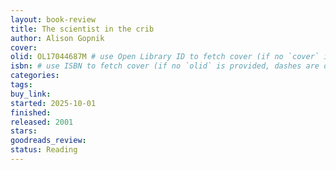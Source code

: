 ```yaml
---
layout: book-review
title: The scientist in the crib
author: Alison Gopnik
cover:
olid: OL17044687M # use Open Library ID to fetch cover (if no `cover` is provided)
isbn: # use ISBN to fetch cover (if no `olid` is provided, dashes are optional)
categories:
tags:
buy_link:
started: 2025-10-01
finished:
released: 2001
stars:
goodreads_review:
status: Reading
---
```

